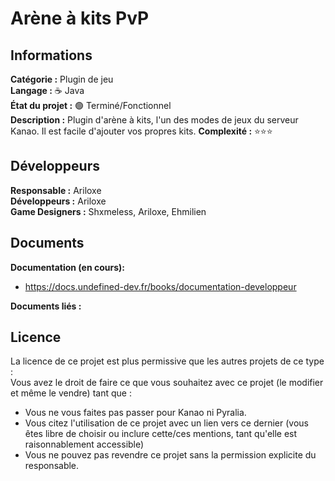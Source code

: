 # Arène à kits PvP

## Informations

**Catégorie :** Plugin de jeu  
**Langage :** ☕ Java  
**État du projet :** 🟢 Terminé/Fonctionnel  
**Description :** Plugin d'arène à kits, l'un des modes de jeux du serveur Kanao. Il est facile d'ajouter vos propres kits.
**Complexité :**  ⭐⭐⭐

## Développeurs

**Responsable :** Ariloxe  
**Développeurs :** Ariloxe  
**Game Designers :** Shxmeless, Ariloxe, Ehmilien

## Documents

**Documentation (en cours):** 
- https://docs.undefined-dev.fr/books/documentation-developpeur

**Documents liés :**  

## Licence

La licence de ce projet est plus permissive que les autres projets de ce type :  
Vous avez le droit de faire ce que vous souhaitez avec ce projet (le modifier et même le vendre) tant que : 
- Vous ne vous faites pas passer pour Kanao ni Pyralia.
- Vous citez l'utilisation de ce projet avec un lien vers ce dernier (vous êtes libre de choisir ou inclure cette/ces mentions, tant qu'elle est raisonnablement accessible)
- Vous ne pouvez pas revendre ce projet sans la permission explicite du responsable.

